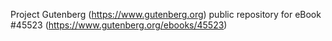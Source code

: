 Project Gutenberg (https://www.gutenberg.org) public repository for eBook #45523 (https://www.gutenberg.org/ebooks/45523)
